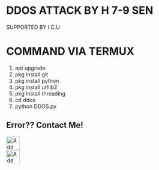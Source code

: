 # DDOS ATTACK BY H 7-9 SEN
SUPPORTED BY I.C.U

# COMMAND VIA TERMUX

1. apt upgrade
2. pkg install git
3. pkg install python
4. pkg install urllib2
5. pkg install threading
6. cd ddos
7. python DDOS.py

## Error?? Contact Me!

<a href="https://line.me/R/ti/p/~Hansen_Gianto"><img height="36" border="0" alt="Add Friend" src="https://scdn.line-apps.com/n/line_add_friends/btn/en.png"></a><br/>
<a href="https://instagram.com/hansen_gianto"><img height="36" border="0" alt="Add Friend" src="https://theobriensabroad.com/wp-content/uploads/2017/08/instagram-logo-png-transparent-background-300x300.png">
